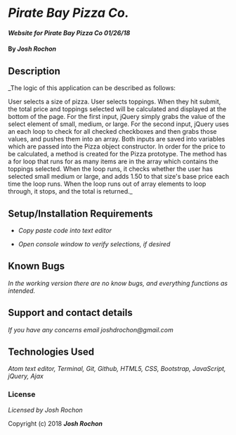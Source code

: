 # _Pirate Bay Pizza Co._

#### _Website for Pirate Bay Pizza Co 01/26/18_

#### By _**Josh Rochon**_

## Description

_The logic of this application can be described as follows:

User selects a size of pizza. User selects toppings. When they hit submit, the total price and toppings selected will be calculated and displayed at the bottom of the page. For the first input, jQuery simply grabs the value of the select element of small, medium, or large. For the second input, jQuery uses an each loop to check for all checked checkboxes and then grabs those values, and pushes them into an array. Both inputs are saved into variables which are passed into the Pizza object constructor. In order for the price to be calculated, a method is created for the Pizza prototype. The method has a for loop that runs for as many items are in the array which contains the toppings selected. When the loop runs, it checks whether the user has selected small medium or large, and adds 1.50 to that size's base price each time the loop runs. When the loop runs out of array elements to loop through, it stops, and the total is returned._

## Setup/Installation Requirements

* _Copy paste code into text editor_

* _Open console window to verify selections, if desired_

## Known Bugs

_In the working version there are no know bugs, and everything functions as intended._

## Support and contact details

_If you have any concerns email joshdrochon@gmail.com_

## Technologies Used

_Atom text editor, Terminal, Git, Github, HTML5, CSS, Bootstrap, JavaScript, jQuery, Ajax_

### License

*Licensed by Josh Rochon*

Copyright (c) 2018 **_Josh Rochon_**
